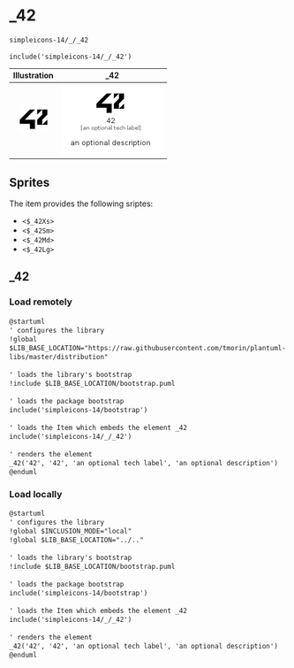 # _42


```text
simpleicons-14/_/_42
```

```text
include('simpleicons-14/_/_42')
```



| Illustration | _42 |
| :---: | :---: |
| ![illustration for Illustration](../../simpleicons-14/_/_42.png) | ![illustration for _42](../../simpleicons-14/_/_42.Local.png) |



## Sprites
The item provides the following sriptes:

- `<$_42Xs>`
- `<$_42Sm>`
- `<$_42Md>`
- `<$_42Lg>`





## _42

### Load remotely
```plantuml
@startuml
' configures the library
!global $LIB_BASE_LOCATION="https://raw.githubusercontent.com/tmorin/plantuml-libs/master/distribution"

' loads the library's bootstrap
!include $LIB_BASE_LOCATION/bootstrap.puml

' loads the package bootstrap
include('simpleicons-14/bootstrap')

' loads the Item which embeds the element _42
include('simpleicons-14/_/_42')

' renders the element
_42('42', '42', 'an optional tech label', 'an optional description')
@enduml
```

### Load locally
```plantuml
@startuml
' configures the library
!global $INCLUSION_MODE="local"
!global $LIB_BASE_LOCATION="../.."

' loads the library's bootstrap
!include $LIB_BASE_LOCATION/bootstrap.puml

' loads the package bootstrap
include('simpleicons-14/bootstrap')

' loads the Item which embeds the element _42
include('simpleicons-14/_/_42')

' renders the element
_42('42', '42', 'an optional tech label', 'an optional description')
@enduml
```

